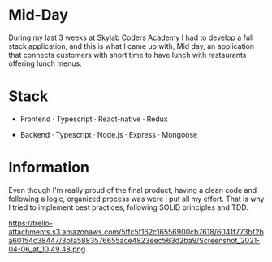 # Mid-Day
During my last 3 weeks at Skylab Coders Academy I had to develop a full stack application, and this is what I came up with, Mid day, an application that connects customers with short time to have lunch with restaurants offering lunch menus.


# Stack

 - Frontend
  · Typescript
  · React-native
  · Redux
  
 - Backend
  · Typescript
  · Node.js
  · Express
  · Mongoose

# Information
Even though I'm really proud of the final product, having a clean code and following a logic, organized process was were i put all my effort. That is why I tried to implement best practices, following SOLID principles and TDD.

https://trello-attachments.s3.amazonaws.com/5ffc5f162c16556900cb7618/6041f773bf2ba60154c38447/3b1a5883576655ace4823eec563d2ba9/Screenshot_2021-04-06_at_10.49.48.png
